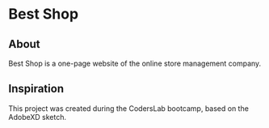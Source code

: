 # Best Shop

## About
Best Shop is a one-page website of the online store management company.

## Inspiration
This project was created during the CodersLab bootcamp, based on the AdobeXD sketch.
